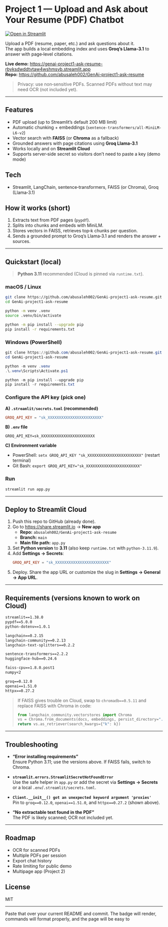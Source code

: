 # Project 1 — Upload and Ask about Your Resume (PDF) Chatbot

[![Open in Streamlit](https://static.streamlit.io/badges/streamlit_badge.svg)](https://genai-project1-ask-resume-rbyksdwddtvtaw4wshmsvb.streamlit.app)

Upload a PDF (resume, paper, etc.) and ask questions about it.  
The app builds a local embedding index and uses **Groq’s Llama‑3.1** to answer with page‑level citations.

**Live demo:** https://genai-project1-ask-resume-rbyksdwddtvtaw4wshmsvb.streamlit.app  
**Repo:** https://github.com/abusaleh002/GenAi-project1-ask-resume

> Privacy: use non‑sensitive PDFs. Scanned PDFs without text may need OCR (not included yet).

---

## Features
- PDF upload (up to Streamlit’s default 200 MB limit)
- Automatic chunking + embeddings (`sentence-transformers/all-MiniLM-L6-v2`)
- Vector search with **FAISS** (or **Chroma** as a fallback)
- Grounded answers with page citations using **Groq Llama‑3.1**
- Works locally and on **Streamlit Cloud**
- Supports server‑side secret so visitors don’t need to paste a key (demo mode)

## Tech
- Streamlit, LangChain, sentence‑transformers, FAISS (or Chroma), Groq (Llama‑3.1)

## How it works (short)
1. Extracts text from PDF pages (`pypdf`).
2. Splits into chunks and embeds with MiniLM.
3. Stores vectors in FAISS, retrieves top‑k chunks per question.
4. Sends a grounded prompt to Groq’s Llama‑3.1 and renders the answer + sources.

---

## Quickstart (local)

> **Python 3.11** recommended (Cloud is pinned via `runtime.txt`).

### macOS / Linux
```bash
git clone https://github.com/abusaleh002/GenAi-project1-ask-resume.git
cd GenAi-project1-ask-resume

python -m venv .venv
source .venv/bin/activate

python -m pip install --upgrade pip
pip install -r requirements.txt
```

### Windows (PowerShell)
```powershell
git clone https://github.com/abusaleh002/GenAi-project1-ask-resume.git
cd GenAi-project1-ask-resume

python -m venv .venv
.\.venv\Scripts\Activate.ps1

python -m pip install --upgrade pip
pip install -r requirements.txt
```

### Configure the API key (pick one)

**A) `.streamlit/secrets.toml` (recommended)**
```toml
GROQ_API_KEY = "sk_XXXXXXXXXXXXXXXXXXXXXXXX"
```

**B) `.env` file**
```
GROQ_API_KEY=sk_XXXXXXXXXXXXXXXXXXXXXXXX
```

**C) Environment variable**
- PowerShell: `setx GROQ_API_KEY "sk_XXXXXXXXXXXXXXXXXXXXXXXX"` (restart terminal)  
- Git Bash: `export GROQ_API_KEY="sk_XXXXXXXXXXXXXXXXXXXXXXXX"`

### Run
```bash
streamlit run app.py
```

---

## Deploy to Streamlit Cloud

1. Push this repo to GitHub (already done).
2. Go to https://share.streamlit.io → **New app**  
   - **Repo:** `abusaleh002/GenAi-project1-ask-resume`  
   - **Branch:** `main`  
   - **Main file path:** `app.py`
3. Set **Python version** to **3.11** (also keep `runtime.txt` with `python-3.11.9`).
4. Add **Settings → Secrets**:
   ```toml
   GROQ_API_KEY = "sk_XXXXXXXXXXXXXXXXXXXXXXXX"
   ```
5. Deploy. Share the app URL or customize the slug in **Settings → General → App URL**.

---

## Requirements (versions known to work on Cloud)

```txt
streamlit==1.38.0
pypdf==5.0.0
python-dotenv==1.0.1

langchain==0.2.15
langchain-community==0.2.13
langchain-text-splitters==0.2.2

sentence-transformers==2.2.2
huggingface-hub==0.24.6

faiss-cpu==1.8.0.post1
numpy<2

groq==0.12.0
openai==1.51.0
httpx==0.27.2
```

> If FAISS gives trouble on Cloud, swap to `chromadb==0.5.11` and replace FAISS with Chroma in code:
> ```python
> from langchain_community.vectorstores import Chroma
> vs = Chroma.from_documents(docs, embeddings, persist_directory=".chroma")
> return vs.as_retriever(search_kwargs={"k": k})
> ```

---

## Troubleshooting

- **“Error installing requirements”**  
  Ensure Python 3.11; use the versions above. If FAISS fails, switch to Chroma.

- **`streamlit.errors.StreamlitSecretNotFoundError`**  
  Use the safe helper in `app.py` or add the secret via **Settings → Secrets** or a local `.env`/`.streamlit/secrets.toml`.

- **`Client.__init__() got an unexpected keyword argument 'proxies'`**  
  Pin to `groq==0.12.0`, `openai==1.51.0`, and `httpx==0.27.2` (shown above).

- **“No extractable text found in the PDF”**  
  The PDF is likely scanned; OCR not included yet.

---

## Roadmap
- OCR for scanned PDFs
- Multiple PDFs per session
- Export chat history
- Rate limiting for public demo
- Multipage app (Project 2)

## License
MIT

---



Paste that over your current README and commit. The badge will render, commands will format properly, and the page will be easy to



















